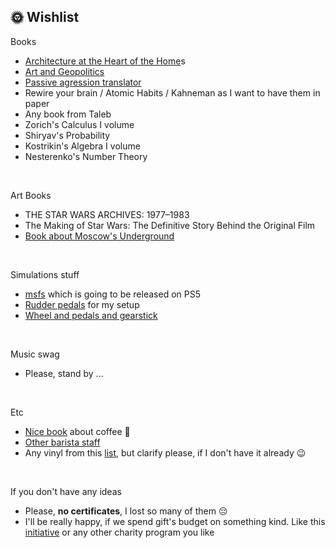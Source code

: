 
## 🌞 Wishlist

Books
* [Architecture at the Heart of the Home](https://www.amazon.com/Architecture-at-Heart-Home-anglais/dp/1760761486)s
* [Art and Geopolitics](https://store.artlebedev.ru/books/sovremennoye-iskusstvo-i-geopolitika/)
* [Passive agression translator](https://store.artlebedev.ru/books/perevodchik-s-passivno-agressivnogo/)
* Rewire your brain / Atomic Habits / Kahneman as I want to have them in paper
* Any book from Taleb
* Zorich's Calculus I volume
* Shiryav's Probability
* Kostrikin's Algebra I volume
* Nesterenko's Number Theory
<br>

Art Books
* THE STAR WARS ARCHIVES: 1977–1983
* The Making of Star Wars: The Definitive Story Behind the Original Film
* [Book about Moscow's Underground](https://store.artlebedev.ru/books/zhestkov-metro/)
<br>

Simulations stuff
* [msfs](https://store.playstation.com/en-us/product/UP6312-PPSA23943_00-FLIGHTSIM2024STA) which is going to be released on PS5
* [Rudder pedals](https://www.thrustmaster.com/en-ie/products/t-flight-rudder-pedals/) for my setup
* [Wheel and pedals and gearstick](https://www.logitechg.com/en-eu/products/driving/driving-force-racing-wheel.941-000112.html)
<br>

Music swag 
* Please, stand by ...
<br>

Etc
* [Nice book](https://store.artlebedev.ru/books/posobiye-baristy-2024/) about coffee 🤪
* [Other barista staff](https://www.amazon.co.uk/stores/NOTSEK/NOTSEK/page/A31E601A-D24C-40CB-8200-376ABC057D56?ref_=cm_sw_r_cp_ud_ast_store_4QQ71BGJH4TZH0XK22T8) 
* Any vinyl from this [list](https://music.yandex.ru/users/yndx.peshkurov/albums), but clarify please, if I don't have it already 😉
<br>

If you don't have any ideas
* Please, **no certificates**, I lost so many of them 😔
* I'll be really happy, if we spend gift's budget on something kind. Like this [initiative](https://help.yandex.ru/taxi#donate) or any other charity program you like
